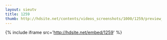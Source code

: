 ```yaml
---
layout: sieutv
title: 1259
thumb: http://hdsite.net/contents/videos_screenshots/1000/1259/preview_360p.mp4.jpg
---
```

{% include iframe src='http://hdsite.net/embed/1259' %}
 
